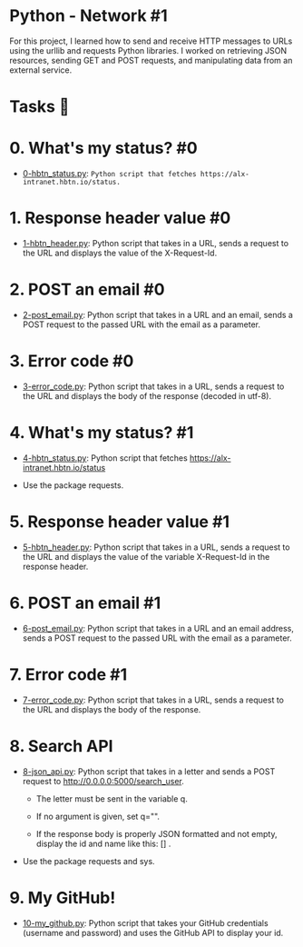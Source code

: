 # Python - Network #1

For this project, I learned how to send and receive HTTP messages to URLs using the urllib and requests Python libraries. I worked on retrieving JSON resources, sending GET and POST requests, and manipulating data from an external service.

# Tasks 📃

# 0. What's my status? #0

  + <u>[0-hbtn_status.py](https://github.com/Heshbon/alx-higher_level_programming/blob/master/0x11-python-network_1/0-hbtn_status.py)</u>: `Python script that fetches https://alx-intranet.hbtn.io/status.`

# 1. Response header value #0

  + <u>[1-hbtn_header.py](https://github.com/Heshbon/alx-higher_level_programming/blob/master/0x11-python-network_1/1-hbtn_header.py)</u>: Python script that takes in a URL, sends a request to the URL and displays the value of the X-Request-Id.

# 2. POST an email #0

  + <u>[2-post_email.py](https://github.com/Heshbon/alx-higher_level_programming/blob/master/0x11-python-network_1/2-post_email.py)</u>: Python script that takes in a URL and an email, sends a POST request to the passed URL with the email as a parameter.

# 3. Error code #0

  + <u>[3-error_code.py](https://github.com/Heshbon/alx-higher_level_programming/blob/master/0x11-python-network_1/3-error_code.py)</u>: Python script that takes in a URL, sends a request to the URL and displays the body of the response (decoded in utf-8).

# 4. What's my status? #1

  + <u>[4-hbtn_status.py](https://github.com/Heshbon/alx-higher_level_programming/blob/master/0x11-python-network_1/4-hbtn_status.py)</u>: Python script that fetches https://alx-intranet.hbtn.io/status

  + Use the package requests.

# 5. Response header value #1

  + <u>[5-hbtn_header.py](https://github.com/Heshbon/alx-higher_level_programming/blob/master/0x11-python-network_1/5-hbtn_header.py)</u>: Python script that takes in a URL, sends a request to the URL and displays the value of the variable X-Request-Id in the response header.

# 6. POST an email #1

  + <u>[6-post_email.py](https://github.com/Heshbon/alx-higher_level_programming/blob/master/0x11-python-network_1/6-post_email.py)</u>: Python script that takes in a URL and an email address, sends a POST request to the passed URL with the email as a parameter.

# 7. Error code #1

  + <u>[7-error_code.py](https://github.com/Heshbon/alx-higher_level_programming/blob/master/0x11-python-network_1/7-error_code.py)</u>: Python script that takes in a URL, sends a request to the URL and displays the body of the response.

# 8. Search API

  + <u>[8-json_api.py](https://github.com/Heshbon/alx-higher_level_programming/blob/master/0x11-python-network_1/8-json_api.py)</u>: Python script that takes in a letter and sends a POST request to http://0.0.0.0:5000/search_user.

	+ The letter must be sent in the variable q.

	+ If no argument is given, set q="".

	+ If the response body is properly JSON formatted and not empty, display the id and name like this: [<id>] <name>.

  + Use the package requests and sys.

# 9. My GitHub!

  + <u>[10-my_github.py](https://github.com/Heshbon/alx-higher_level_programming/blob/master/0x11-python-network_1/10-my_github.py)</u>: Python script that takes your GitHub credentials (username and password) and uses the GitHub API to display your id.
